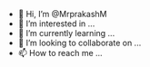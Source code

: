 - 👋 Hi, I’m @MrprakashM
- 👀 I’m interested in ...
- 🌱 I’m currently learning ...
- 💞️ I’m looking to collaborate on ...
- 📫 How to reach me ...

<!---
MrprakashM/MrprakashM is a ✨ special ✨ repository because its `README.md` (this file) appears on your GitHub profile.
You can click the Preview link to take a look at your changes.
--->
